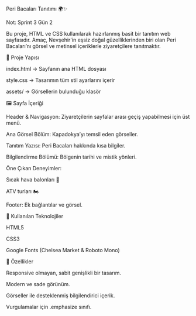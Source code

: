 Peri Bacaları Tanıtımı 🌍✨

Not: Sprint 3 Gün 2

Bu proje, HTML ve CSS kullanılarak hazırlanmış basit bir tanıtım web sayfasıdır.
Amaç, Nevşehir'in eşsiz doğal güzelliklerinden biri olan Peri Bacaları’nı görsel ve metinsel içeriklerle ziyaretçilere tanıtmaktır.

📂 Proje Yapısı

index.html → Sayfanın ana HTML dosyası

style.css → Tasarımın tüm stil ayarlarını içerir

assets/ → Görsellerin bulunduğu klasör

🖼️ Sayfa İçeriği

Header & Navigasyon: Ziyaretçilerin sayfalar arası geçiş yapabilmesi için üst menü.

Ana Görsel Bölüm: Kapadokya’yı temsil eden görseller.

Tanıtım Yazısı: Peri Bacaları hakkında kısa bilgiler.

Bilgilendirme Bölümü: Bölgenin tarihi ve mistik yönleri.

Öne Çıkan Deneyimler:

Sıcak hava balonları 🎈

ATV turları 🏍️

Footer: Ek bağlantılar ve görsel.

🎨 Kullanılan Teknolojiler

HTML5

CSS3

Google Fonts (Chelsea Market & Roboto Mono)

🚀 Özellikler

Responsive olmayan, sabit genişlikli bir tasarım.

Modern ve sade görünüm.

Görseller ile desteklenmiş bilgilendirici içerik.

Vurgulamalar için .emphasize sınıfı.